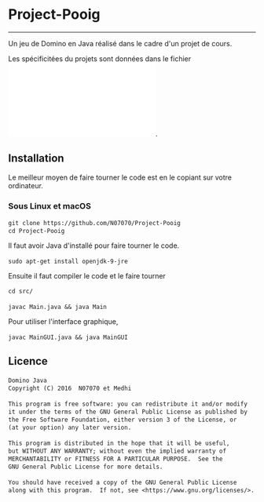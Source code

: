 # Project-Pooig

---

Un jeu de Domino en Java réalisé dans le cadre d'un projet de cours.

Les spécificitées du projets sont données dans le fichier ![projet.pdf](projet.pdf).

## Installation

Le meilleur moyen de faire tourner le code est en le copiant sur votre ordinateur.

### Sous Linux et macOS

```
git clone https://github.com/N07070/Project-Pooig
cd Project-Pooig
```

Il faut avoir Java d'installé pour faire tourner le code.

`sudo apt-get install openjdk-9-jre`

Ensuite il faut compiler le code et le faire tourner

```
cd src/

javac Main.java && java Main
```

Pour utiliser l'interface graphique,

`javac MainGUI.java && java MainGUI`

## Licence


    Domino Java
    Copyright (C) 2016  N07070 et Medhi

    This program is free software: you can redistribute it and/or modify
    it under the terms of the GNU General Public License as published by
    the Free Software Foundation, either version 3 of the License, or
    (at your option) any later version.

    This program is distributed in the hope that it will be useful,
    but WITHOUT ANY WARRANTY; without even the implied warranty of
    MERCHANTABILITY or FITNESS FOR A PARTICULAR PURPOSE.  See the
    GNU General Public License for more details.

    You should have received a copy of the GNU General Public License
    along with this program.  If not, see <https://www.gnu.org/licenses/>.

